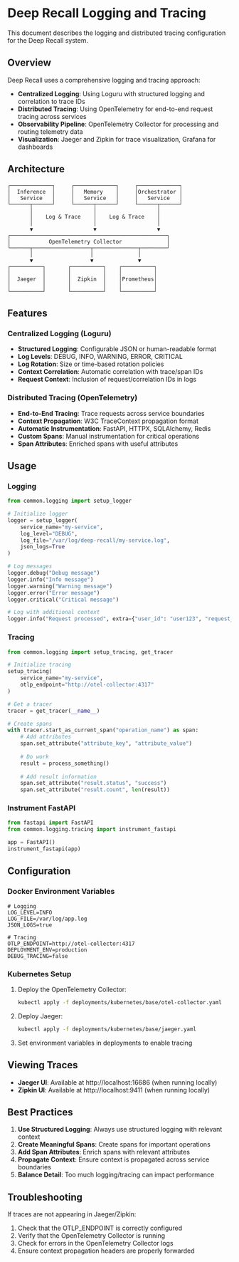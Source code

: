 # Deep Recall Logging and Tracing

This document describes the logging and distributed tracing configuration for the Deep Recall system.

## Overview

Deep Recall uses a comprehensive logging and tracing approach:

- **Centralized Logging**: Using Loguru with structured logging and correlation to trace IDs
- **Distributed Tracing**: Using OpenTelemetry for end-to-end request tracing across services
- **Observability Pipeline**: OpenTelemetry Collector for processing and routing telemetry data
- **Visualization**: Jaeger and Zipkin for trace visualization, Grafana for dashboards

## Architecture

```
┌─────────────┐     ┌─────────────┐     ┌─────────────┐
│  Inference  │     │   Memory    │     │Orchestrator │
│   Service   │     │   Service   │     │   Service   │
└──────┬──────┘     └──────┬──────┘     └──────┬──────┘
       │                   │                   │
       │    Log & Trace    │    Log & Trace    │
       │                   │                   │
       ▼                   ▼                   ▼
┌─────────────────────────────────────────────────┐
│            OpenTelemetry Collector              │
└──────┬──────────────────┬──────────────┬────────┘
       │                  │              │
       ▼                  ▼              ▼
┌──────────┐       ┌──────────┐    ┌──────────┐
│          │       │          │    │          │
│  Jaeger  │       │  Zipkin  │    │Prometheus│
│          │       │          │    │          │
└──────────┘       └──────────┘    └──────────┘
```

## Features

### Centralized Logging (Loguru)

- **Structured Logging**: Configurable JSON or human-readable format
- **Log Levels**: DEBUG, INFO, WARNING, ERROR, CRITICAL
- **Log Rotation**: Size or time-based rotation policies
- **Context Correlation**: Automatic correlation with trace/span IDs
- **Request Context**: Inclusion of request/correlation IDs in logs

### Distributed Tracing (OpenTelemetry)

- **End-to-End Tracing**: Trace requests across service boundaries
- **Context Propagation**: W3C TraceContext propagation format
- **Automatic Instrumentation**: FastAPI, HTTPX, SQLAlchemy, Redis
- **Custom Spans**: Manual instrumentation for critical operations
- **Span Attributes**: Enriched spans with useful attributes

## Usage

### Logging

```python
from common.logging import setup_logger

# Initialize logger
logger = setup_logger(
    service_name="my-service",
    log_level="DEBUG",
    log_file="/var/log/deep-recall/my-service.log",
    json_logs=True
)

# Log messages
logger.debug("Debug message")
logger.info("Info message")
logger.warning("Warning message")
logger.error("Error message")
logger.critical("Critical message")

# Log with additional context
logger.info("Request processed", extra={"user_id": "user123", "request_id": "req456"})
```

### Tracing

```python
from common.logging import setup_tracing, get_tracer

# Initialize tracing
setup_tracing(
    service_name="my-service",
    otlp_endpoint="http://otel-collector:4317"
)

# Get a tracer
tracer = get_tracer(__name__)

# Create spans
with tracer.start_as_current_span("operation_name") as span:
    # Add attributes
    span.set_attribute("attribute_key", "attribute_value")
    
    # Do work
    result = process_something()
    
    # Add result information
    span.set_attribute("result.status", "success")
    span.set_attribute("result.count", len(result))
```

### Instrument FastAPI

```python
from fastapi import FastAPI
from common.logging.tracing import instrument_fastapi

app = FastAPI()
instrument_fastapi(app)
```

## Configuration

### Docker Environment Variables

```
# Logging
LOG_LEVEL=INFO
LOG_FILE=/var/log/app.log
JSON_LOGS=true

# Tracing
OTLP_ENDPOINT=http://otel-collector:4317
DEPLOYMENT_ENV=production
DEBUG_TRACING=false
```

### Kubernetes Setup

1. Deploy the OpenTelemetry Collector:
   ```bash
   kubectl apply -f deployments/kubernetes/base/otel-collector.yaml
   ```

2. Deploy Jaeger:
   ```bash
   kubectl apply -f deployments/kubernetes/base/jaeger.yaml
   ```

3. Set environment variables in deployments to enable tracing

## Viewing Traces

- **Jaeger UI**: Available at http://localhost:16686 (when running locally)
- **Zipkin UI**: Available at http://localhost:9411 (when running locally)

## Best Practices

1. **Use Structured Logging**: Always use structured logging with relevant context
2. **Create Meaningful Spans**: Create spans for important operations
3. **Add Span Attributes**: Enrich spans with relevant attributes
4. **Propagate Context**: Ensure context is propagated across service boundaries
5. **Balance Detail**: Too much logging/tracing can impact performance

## Troubleshooting

If traces are not appearing in Jaeger/Zipkin:
1. Check that the OTLP_ENDPOINT is correctly configured
2. Verify that the OpenTelemetry Collector is running
3. Check for errors in the OpenTelemetry Collector logs
4. Ensure context propagation headers are properly forwarded 